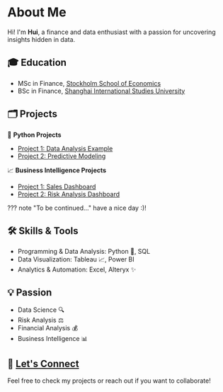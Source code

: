 # About Me 

Hi! I'm **Hui**, a finance and data enthusiast with a passion for uncovering insights hidden in data.  

## 🎓 Education 
- MSc in Finance, [Stockholm School of Economics](https://www.hhs.se/)  
- BSc in Finance, [Shanghai International Studies University](http://sv.shisu.edu.cn/)  

## 🗂️ Projects

🐾 **Python Projects**  
- [Project 1: Data Analysis Example](projects/python_project1.md)  
- [Project 2: Predictive Modeling](projects/python_project2.md)  

📈 **Business Intelligence Projects**  
- [Project 1: Sales Dashboard](projects/bi_project1.md)  
- [Project 2: Risk Analysis Dashboard](projects/bi_project2.md)  

??? note "To be continued..."
    have a nice day :)!


## 🛠️ Skills & Tools 
- Programming & Data Analysis: Python 🐾, SQL  
- Data Visualization: Tableau 📈, Power BI  
- Analytics & Automation: Excel, Alteryx ✨  

## 💡 Passion 
- Data Science 🔍  
- Risk Analysis ⚖️  
- Financial Analysis 💰  
- Business Intelligence 📊  

## 💌 [Let's Connect](contact.md) 
Feel free to check my projects or reach out if you want to collaborate!
